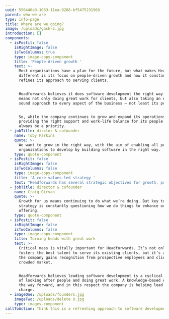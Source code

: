 ```yaml
---
uuid: 550440a0-1033-11ea-9288-bf5475231968
parent: who-we-are
type: info-page
title: Where are we going?
image: /uploads/gash-2.jpg
introduction: []
components:
  - isPostit: false
    isRightImage: false
    isTwoColumns: true
    type: image-copy-component
    title: 'People-driven growth '
    text: >-
      Most organisations have a plan for the future, but what makes Headforwards
      different is its focus on people-driven growth and how it constantly
      refines its approach to serving clients. 


      Headforwards believes it does software development the right way. This
      means not only doing great work for clients, but also taking an ethically
      sound approach to every aspect of the business – not least its people. 


      So, while the company continues to grow and expand its operations,
      providing the right support and work-life balance for its people will
      always be a priority.
  - jobTitle: dirctor & cofounder
    name: Toby Parkins
    quote: >-
      We want to grow in the right way, with the aim of enabling all people and
      organisations to develop by building software in the right way.
    type: quote-component
  - isPostit: false
    isRightImage: false
    isTwoColumns: false
    type: image-copy-component
    title: 'A core values-led strategy '
    text: "Headforwards has several strategic objectives for growth, powered by its core principles and its approach to client service. \r\n\nThe company truly believes that a relentless focus on the careers and wellbeing of its people – and a desire to continually improve the way it works – will help it grow, and keep existing clients coming back for more."
  - jobTitle: director & cofounder
    name: Craig Girvan
    quote: >-
      Growth for us means continuing to do what we’re doing. But key to this
      strategy is constantly questioning how we do things to enhance our
      offering.
    type: quote-component
  - isPostit: false
    isRightImage: false
    isTwoColumns: false
    type: image-copy-component
    title: Turning heads with great work
    text: >-
      Critical mass is vitally important for Headforwards. It’s not only how it
      fosters the best talent to serve its existing clients, but it’s also how
      the company gains recognition from prospective employees and clients in a
      crowded market. 


      Headforwards believes leading software development is a cyclical process
      of looking after people and doing great work. A knowledge-based economy is
      the way forward, and in this respect the company is helping lead the
      charge.
  - imageOne: /uploads/founders.jpg
    imageTwo: /uploads/delete 8.jpg
    type: images-component
callToAction: Think this is a refreshing approach to software development?
---
```


